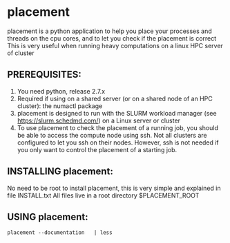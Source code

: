 placement 
=========
placement is a python application to help you place your processes and threads on the cpu cores, and to let you check if the placement is correct
This is very useful when running heavy computations on a linux HPC server of cluster

PREREQUISITES:
--------------

1. You need python, release 2.7.x
2. Required if using on a shared server (or on a shared node of an HPC cluster): the numactl package
3. placement is designed to run with the SLURM workload manager (see https://slurm.schedmd.com/) on a Linux server or cluster
4. To use placement to check the placement of a running job, you should be able to access the compute node using ssh. Not all clusters are configured to let you ssh on their nodes. However, ssh is not needed if you only want to control the placement of a starting job.


INSTALLING placement:
---------------------

No need to be root to install placement, this is very simple and explained in file INSTALL.txt
All files live in a root directory $PLACEMENT_ROOT

USING placement:
----------------

`placement --documentation   | less`
